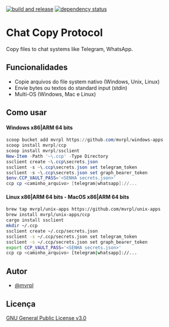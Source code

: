 [![build and release](https://github.com/mvrpl/ccp/actions/workflows/builds.yaml/badge.svg)](https://github.com/mvrpl/ccp/actions/workflows/builds.yaml)
[![dependency status](https://deps.rs/repo/github/mvrpl/ccp/status.svg)](https://deps.rs/repo/github/mvrpl/ccp)

# Chat Copy Protocol

Copy files to chat systems like Telegram, WhatsApp.

## Funcionalidades

- Copie arquivos do file system nativo (Windows, Unix, Linux)
- Envie bytes ou textos do standard input (stdin)
- Multi-OS (Windows, Mac e Linux)


## Como usar

#### Windows x86|ARM 64 bits

```powershell
scoop bucket add mvrpl https://github.com/mvrpl/windows-apps
scoop install mvrpl/ccp
scoop install mvrpl/ssclient
New-Item -Path '~\.ccp' -Type Directory
ssclient create ~\.ccp\secrets.json
ssclient -s ~\.ccp\secrets.json set telegram_token
ssclient -s ~\.ccp\secrets.json set graph_bearer_token
$env.CCP_VAULT_PASS='<SENHA secrets.json>'
ccp cp <caminho_arquivo> [telegram|whatsapp]://...
```

#### Linux x86|ARM 64 bits - MacOS x86|ARM 64 bits

```bash
brew tap mvrpl/unix-apps https://github.com/mvrpl/unix-apps
brew install mvrpl/unix-apps/ccp
cargo install ssclient
mkdir ~/.ccp
ssclient create ~/.ccp/secrets.json
ssclient -s ~/.ccp/secrets.json set telegram_token
ssclient -s ~/.ccp/secrets.json set graph_bearer_token
export CCP_VAULT_PASS='<SENHA secrets.json>'
ccp cp <caminho_arquivo> [telegram|whatsapp]://...
```
## Autor

- [@mvrpl](https://www.github.com/mvrpl)


## Licença

[GNU General Public License v3.0](https://github.com/mvrpl/ccp/blob/main/LICENSE)

